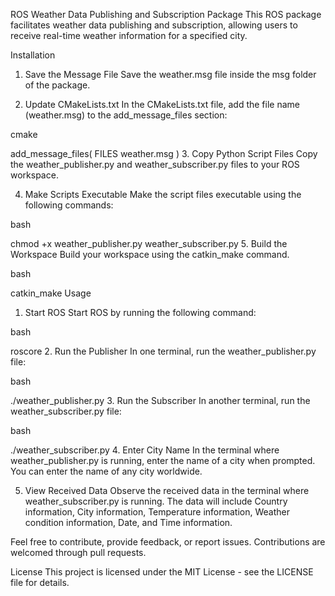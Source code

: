 ROS Weather Data Publishing and Subscription Package
This ROS package facilitates weather data publishing and subscription, allowing users to receive real-time weather information for a specified city.

Installation
1. Save the Message File
Save the weather.msg file inside the msg folder of the package.

2. Update CMakeLists.txt
In the CMakeLists.txt file, add the file name (weather.msg) to the add_message_files section:

cmake

add_message_files(
   FILES
   weather.msg
)
3. Copy Python Script Files
Copy the weather_publisher.py and weather_subscriber.py files to your ROS workspace.

4. Make Scripts Executable
Make the script files executable using the following commands:

bash

chmod +x weather_publisher.py weather_subscriber.py
5. Build the Workspace
Build your workspace using the catkin_make command.

bash

catkin_make
Usage
1. Start ROS
Start ROS by running the following command:

bash

roscore
2. Run the Publisher
In one terminal, run the weather_publisher.py file:

bash

./weather_publisher.py
3. Run the Subscriber
In another terminal, run the weather_subscriber.py file:

bash

./weather_subscriber.py
4. Enter City Name
In the terminal where weather_publisher.py is running, enter the name of a city when prompted. You can enter the name of any city worldwide.

5. View Received Data
Observe the received data in the terminal where weather_subscriber.py is running. The data will include Country information, City information, Temperature information, Weather condition information, Date, and Time information.

Feel free to contribute, provide feedback, or report issues. Contributions are welcomed through pull requests.

License
This project is licensed under the MIT License - see the LICENSE file for details.
